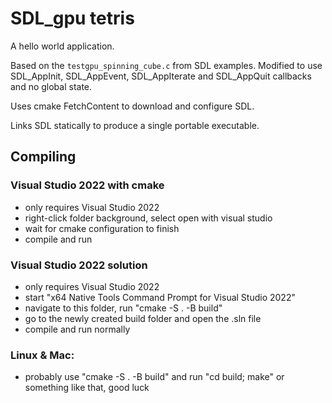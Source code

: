 # SDL_gpu tetris
A hello world application.

Based on the `testgpu_spinning_cube.c` from SDL examples. Modified to use SDL_AppInit, SDL_AppEvent, SDL_AppIterate and SDL_AppQuit callbacks and no global state.

Uses cmake FetchContent to download and configure SDL.

Links SDL statically to produce a single portable executable.

## Compiling
### Visual Studio 2022 with cmake
 * only requires Visual Studio 2022
 * right-click folder background, select open with visual studio
 * wait for cmake configuration to finish
 * compile and run
### Visual Studio 2022 solution
 * only requires Visual Studio 2022
 * start "x64 Native Tools Command Prompt for Visual Studio 2022"
 * navigate to this folder, run "cmake -S . -B build"
 * go to the newly created build folder and open the .sln file
 * compile and run normally
### Linux & Mac:
 * probably use "cmake -S . -B build" and run "cd build; make" or something like that, good luck
